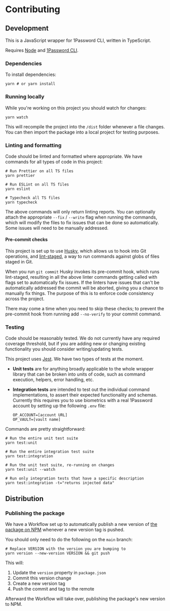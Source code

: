 # Contributing

## Development

This is a JavaScript wrapper for 1Password CLI, written in TypeScript.

Requires [Node](https://nodejs.org/en/) and [1Password CLI](https://developer.1password.com/docs/cli/).

### Dependencies

To install dependencies:

```shell
yarn # or yarn install
```

### Running locally

While you're working on this project you should watch for changes:

```shell
yarn watch
```

This will recompile the project into the `/dist` folder whenever a file changes. You can then import the package into a local project for testing purposes.

### Linting and formatting

Code should be linted and formatted where appropriate. We have commands for all types of code in this project:

```shell
# Run Prettier on all TS files
yarn prettier

# Run ESLint on all TS files
yarn eslint

# Typecheck all TS files
yarn typecheck
```

The above commands will only return linting reports. You can optionally attach the appropriate `--fix` / `--write` flag when running the commands, which will modify the files to fix issues that can be done so automatically. Some issues will need to be manually addressed.

#### Pre-commit checks

This project is set up to use [Husky](https://typicode.github.io/husky/), which allows us to hook into Git operations, and [lint-staged](https://www.npmjs.com/package/lint-staged), a way to run commands against globs of files staged in Git.

When you run `git commit` Husky invokes its pre-commit hook, which runs lint-staged, resulting in all the above linter commands getting called with flags set to automatically fix issues. If the linters have issues that can't be automatically addressed the commit will be aborted, giving you a chance to manually fix things. The purpose of this is to enforce code consistency across the project.

There may come a time when you need to skip these checks; to prevent the pre-commit hook from running add `--no-verify` to your commit command.

### Testing

Code should be reasonably tested. We do not currently have any required coverage threshold, but if you are adding new or changing existing functionality you should consider writing/updating tests.

This project uses [Jest](https://jestjs.io/). We have two types of tests at the moment.

- **Unit tests** are for anything broadly applicable to the whole wrapper library that can be broken into units of code, such as command execution, helpers, error handling, etc.
- **Integration tests** are intended to test out the individual command implementations, to assert their expected functionality and schemas. Currently this requires you to use biometrics with a real 1Password account by setting up the following `.env` file:

  ```
  OP_ACCOUNT=[account URL]
  OP_VAULT=[vault name]
  ```

Commands are pretty straightforward:

```shell
# Run the entire unit test suite
yarn test:unit

# Run the entire integration test suite
yarn test:integration

# Run the unit test suite, re-running on changes
yarn test:unit --watch

# Run only integration tests that have a specific description
yarn test:integration -t="returns injected data"
```

## Distribution

### Publishing the package

We have a Workflow set up to automatically publish a new version of [the package on NPM](https://www.npmjs.com/package/@1password/op-js) whenever a new version tag is pushed.

You should only need to do the following on the `main` branch:

```shell
# Replace VERSION with the version you are bumping to
yarn version --new-version VERSION && git push
```

This will:

1. Update the `version` property in `package.json`
2. Commit this version change
3. Create a new version tag
4. Push the commit and tag to the remote

Afterward the Workflow will take over, publishing the package's new version to NPM.

